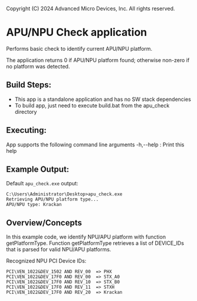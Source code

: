 Copyright (C) 2024 Advanced Micro Devices, Inc. All rights reserved.

APU/NPU Check application
======================

Performs basic check to identify current APU/NPU platform.

The application returns 0 if APU/NPU platform found; otherwise non-zero if no platform was detected.

## Build Steps:
- This app is a standalone application and has no SW stack dependencies
- To build app, just need to execute build.bat from the apu_check directory

## Executing:
App supports the following command line arguments
    -h,--help    : Print this help

## Example Output:

Default `apu_check.exe` output:
```
C:\Users\Administrator\Desktop>apu_check.exe
Retrieving APU/NPU platform type...
APU/NPU type: Krackan

```

## Overview/Concepts
In this example code, we identify NPU/APU platform with function getPlatformType.
Function getPlatformType retrieves a list of DEVICE_IDs that is parsed for valid NPU/APU platforms.

Recognized NPU PCI Device IDs:
```
PCI\VEN_1022&DEV_1502 AND REV_00  => PHX
PCI\VEN_1022&DEV_17F0 AND REV_00  => STX_A0
PCI\VEN_1022&DEV_17F0 AND REV_10  => STX_B0
PCI\VEN_1022&DEV_17F0 AND REV_11  => STXH
PCI\VEN_1022&DEV_17F0 AND REV_20  => Krackan
```